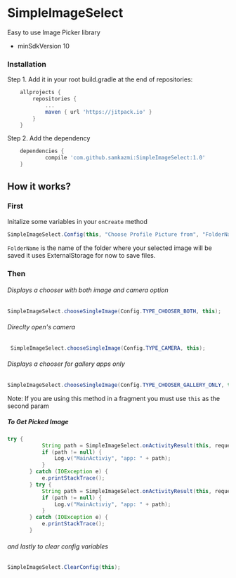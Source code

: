 # SimpleImageSelect
Easy to use Image Picker library
- minSdkVersion 10

### Installation

Step 1. Add it in your root build.gradle at the end of repositories:
```groovy
	allprojects {
		repositories {
			...
			maven { url 'https://jitpack.io' }
		}
	}
```
Step 2. Add the dependency
```groovy
	dependencies {
	        compile 'com.github.samkazmi:SimpleImageSelect:1.0'
	}
```

## How it works?

### First

Initalize some variables in your `onCreate` method

 ```java
 SimpleImageSelect.Config(this, "Choose Profile Picture from", "FolderName");
 ```

 `FolderName` is the name of the folder where your selected image will be saved
 it uses ExternalStorage for now to save files.

 ### Then
 ###### Displays a chooser with both image and camera option
```java
SimpleImageSelect.chooseSingleImage(Config.TYPE_CHOOSER_BOTH, this);
```
 ###### Direclty open's camera
```java
 SimpleImageSelect.chooseSingleImage(Config.TYPE_CAMERA, this);
 ```
 ###### Displays a chooser for gallery apps only
```java
SimpleImageSelect.chooseSingleImage(Config.TYPE_CHOOSER_GALLERY_ONLY, this);
```

Note: If you are using this method in a fragment you must use `this` as the second param

##### To Get Picked Image

 ```java
 try {
            String path = SimpleImageSelect.onActivityResult(this, requestCode, resultCode, data);
            if (path != null) {
                Log.v("MainActiviy", "app: " + path);
            }
        } catch (IOException e) {
            e.printStackTrace();
        } try {
            String path = SimpleImageSelect.onActivityResult(this, requestCode, resultCode, data);
            if (path != null) {
                Log.v("MainActiviy", "app: " + path);
            }
        } catch (IOException e) {
            e.printStackTrace();
        }
```

###### and lastly to clear config variables

```java
SimpleImageSelect.ClearConfig(this);
```




